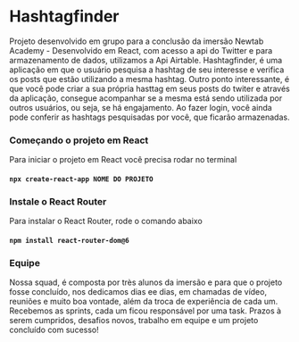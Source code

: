 # Hashtagfinder
Projeto desenvolvido em grupo para a conclusão da imersão Newtab Academy - 
Desenvolvido em React, com acesso a api do Twitter e para armazenamento de dados, utilizamos a Api Airtable.
Hashtagfinder, é uma aplicação em que o usuário pesquisa a hashtag de seu interesse e verifica os posts que estão utilizando a mesma hashtag.
Outro ponto interessante, é que você pode criar a sua própria hasttag em seus posts do twiter e através da aplicação, consegue acompanhar se a mesma está sendo utilizada por outros usuários, ou seja, se há engajamento.
Ao fazer login, você ainda pode conferir as hashtags pesquisadas por você, que ficarão armazenadas.

### Começando o projeto em React
Para iniciar o projeto em React você precisa rodar no terminal
#### `npx create-react-app NOME DO PROJETO`

### Instale o React Router
Para instalar o React Router, rode o comando abaixo
#### `npm install react-router-dom@6`

### Equipe
Nossa squad, é composta por très alunos da imersão e para que o projeto fosse concluído, nos dedicamos dias ee dias, em chamadas de vídeo, reuniões e muito boa vontade, além da troca de experiência de cada um.
Recebemos as sprints, cada um ficou responsável por uma task.
Prazos à serem cumpridos, desafios novos, trabalho em equipe e um projeto concluído com sucesso!


